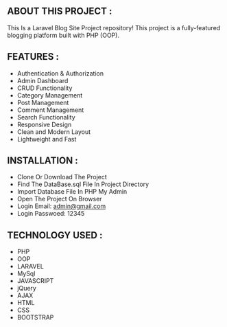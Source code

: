 ## ABOUT THIS PROJECT :

This Is a Laravel Blog Site Project repository! 
This project is a fully-featured blogging platform built with PHP (OOP). 

## FEATURES :

- Authentication & Authorization
- Admin Dashboard
- CRUD Functionality
- Category Management
- Post Management
- Comment Management
- Search Functionality
- Responsive Design
- Clean and Modern Layout
- Lightweight and Fast

## INSTALLATION :

- Clone Or Download The Project
- Find The DataBase.sql File In Project Directory
- Import Database File In PHP My Admin
- Open The Project On Browser
- Login Email: admin@gmail.com 
- Login Passwoed: 12345 

## TECHNOLOGY USED :

- PHP
- OOP
- LARAVEL
- MySql
- JAVASCRIPT
- jQuery
- AJAX
- HTML
- CSS
- BOOTSTRAP
